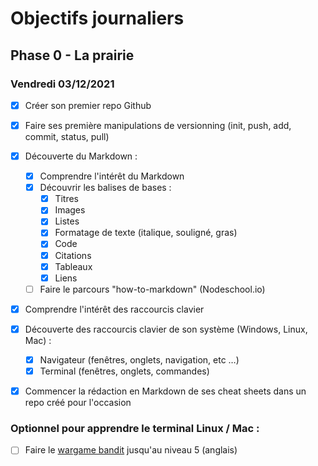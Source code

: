 # Objectifs journaliers

## Phase 0 - La prairie

### Vendredi 03/12/2021


* [X] Créer son premier repo Github
* [X] Faire ses première manipulations de versionning (init, push, add, commit, status, pull)
* [X] Découverte du Markdown : 
  * [X] Comprendre l'intérêt du Markdown
  * [X] Découvrir les balises de bases : 
    * [X] Titres
    * [X] Images
    * [X] Listes
    * [X] Formatage de texte (italique, souligné, gras)
    * [X] Code
    * [X] Citations
    * [X] Tableaux
    * [X] Liens
  * [ ] Faire le parcours "how-to-markdown" (Nodeschool.io)
* [X] Comprendre l'intérêt des raccourcis clavier
* [X] Découverte des raccourcis clavier de son système (Windows, Linux, Mac) : 
  * [X] Navigateur (fenêtres, onglets, navigation, etc …)
  * [X] Terminal (fenêtres, onglets, commandes)
* [X] Commencer la rédaction en Markdown de ses cheat sheets dans un repo créé pour l'occasion



### Optionnel pour apprendre le terminal Linux / Mac : 

* [ ] Faire le [wargame bandit](https://overthewire.org/wargames/bandit/) jusqu'au niveau 5 (anglais)
